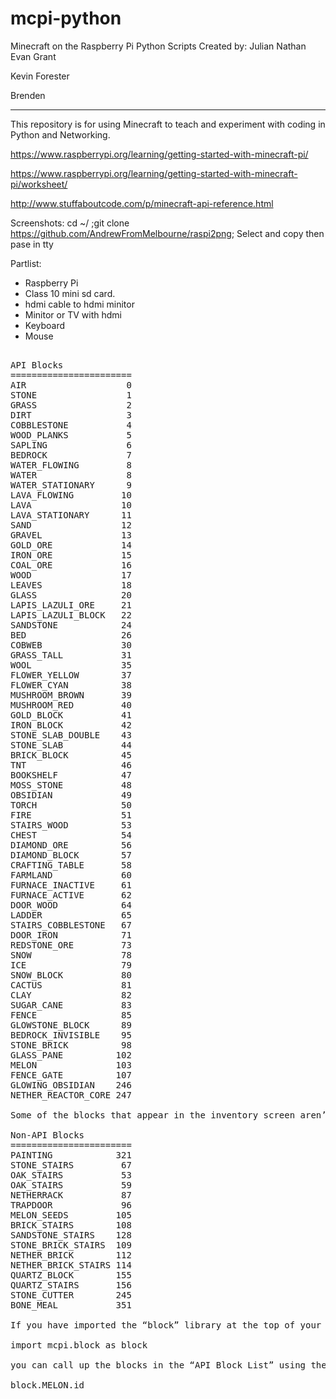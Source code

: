 # mcpi-python

Minecraft on the Raspberry Pi
Python Scripts Created by:
Julian
Nathan
Evan
Grant

Kevin Forester

Brenden

<hr />
This repository is for using Minecraft to teach and experiment with coding in Python and Networking.

https://www.raspberrypi.org/learning/getting-started-with-minecraft-pi/

https://www.raspberrypi.org/learning/getting-started-with-minecraft-pi/worksheet/

http://www.stuffaboutcode.com/p/minecraft-api-reference.html

Screenshots: cd ~/ ;git clone https://github.com/AndrewFromMelbourne/raspi2png;
Select and copy then pase in tty

Partlist:
- Raspberry Pi
- Class 10 mini sd card.
- hdmi cable to hdmi minitor
- Minitor or TV with hdmi 
- Keyboard
- Mouse
<pre>

API Blocks
=======================
AIR                   0
STONE                 1
GRASS                 2
DIRT                  3
COBBLESTONE           4
WOOD_PLANKS           5
SAPLING               6
BEDROCK               7
WATER_FLOWING         8
WATER                 8
WATER_STATIONARY      9
LAVA_FLOWING         10
LAVA                 10
LAVA_STATIONARY      11
SAND                 12
GRAVEL               13
GOLD_ORE             14
IRON_ORE             15
COAL_ORE             16
WOOD                 17
LEAVES               18
GLASS                20
LAPIS_LAZULI_ORE     21
LAPIS_LAZULI_BLOCK   22
SANDSTONE            24
BED                  26
COBWEB               30
GRASS_TALL           31
WOOL                 35
FLOWER_YELLOW        37
FLOWER_CYAN          38
MUSHROOM_BROWN       39
MUSHROOM_RED         40
GOLD_BLOCK           41
IRON_BLOCK           42
STONE_SLAB_DOUBLE    43
STONE_SLAB           44
BRICK_BLOCK          45
TNT                  46
BOOKSHELF            47
MOSS_STONE           48
OBSIDIAN             49
TORCH                50
FIRE                 51
STAIRS_WOOD          53
CHEST                54
DIAMOND_ORE          56
DIAMOND_BLOCK        57
CRAFTING_TABLE       58
FARMLAND             60
FURNACE_INACTIVE     61
FURNACE_ACTIVE       62
DOOR_WOOD            64
LADDER               65
STAIRS_COBBLESTONE   67
DOOR_IRON            71
REDSTONE_ORE         73
SNOW                 78
ICE                  79
SNOW_BLOCK           80
CACTUS               81
CLAY                 82
SUGAR_CANE           83
FENCE                85
GLOWSTONE_BLOCK      89
BEDROCK_INVISIBLE    95
STONE_BRICK          98
GLASS_PANE          102
MELON               103
FENCE_GATE          107
GLOWING_OBSIDIAN    246
NETHER_REACTOR_CORE 247

Some of the blocks that appear in the inventory screen aren’t listed but here they are :

Non-API Blocks
=======================
PAINTING            321
STONE_STAIRS         67
OAK_STAIRS           53
OAK_STAIRS           59
NETHERRACK           87
TRAPDOOR             96
MELON_SEEDS         105
BRICK_STAIRS        108
SANDSTONE_STAIRS    128
STONE_BRICK_STAIRS  109
NETHER_BRICK        112
NETHER_BRICK_STAIRS 114
QUARTZ_BLOCK        155
QUARTZ_STAIRS       156
STONE_CUTTER        245
BONE_MEAL           351

If you have imported the “block” library at the top of your script like this :

import mcpi.block as block

you can call up the blocks in the “API Block List” using the following syntax :

block.MELON.id
</pre>
